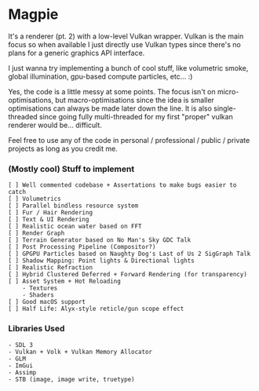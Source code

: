 # Magpie

It's a renderer (pt. 2) with a low-level Vulkan wrapper. Vulkan is the main focus so when available I just directly use Vulkan types since there's no plans for a generic graphics API interface.

I just wanna try implementing a bunch of cool stuff, like volumetric smoke, global illumination, gpu-based compute particles, etc... :)

Yes, the code is a little messy at some points. The focus isn't on micro-optimisations, but macro-optimisations since the idea is smaller optimisations can always be made later down the line. It is also single-threaded since going fully multi-threaded for my first "proper" vulkan renderer would be... difficult.

Feel free to use any of the code in personal / professional / public / private projects as long as you credit me.

### (Mostly cool) Stuff to implement
	[ ] Well commented codebase + Assertations to make bugs easier to catch
	[ ] Volumetrics
	[ ] Parallel bindless resource system
	[ ] Fur / Hair Rendering
	[ ] Text & UI Rendering
	[ ] Realistic ocean water based on FFT
	[ ] Render Graph
	[ ] Terrain Generator based on No Man's Sky GDC Talk
	[ ] Post Processing Pipeline (Compositor?)
	[ ] GPGPU Particles based on Naughty Dog's Last of Us 2 SigGraph Talk
	[ ] Shadow Mapping: Point lights & Directional lights
	[ ] Realistic Refraction
	[ ] Hybrid Clustered Deferred + Forward Rendering (for transparency)
	[ ] Asset System + Hot Reloading
		- Textures
		- Shaders
	[ ] Good macOS support
	[ ] Half Life: Alyx-style reticle/gun scope effect

### Libraries Used
	- SDL 3
	- Vulkan + Volk + Vulkan Memory Allocator
	- GLM
	- ImGui
	- Assimp
	- STB (image, image write, truetype)
